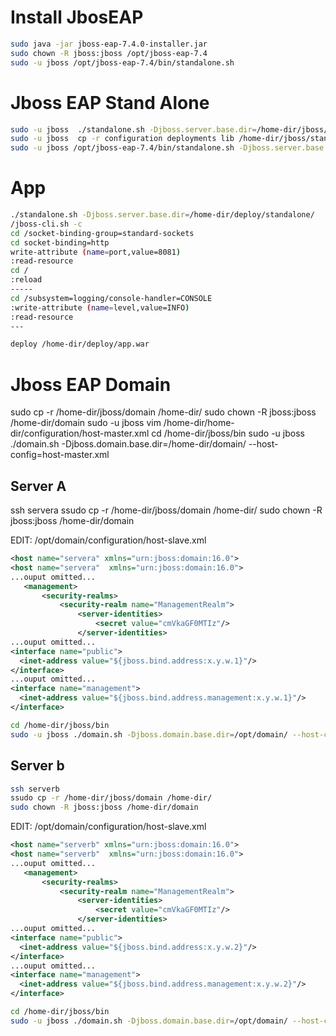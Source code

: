 # Install JbosEAP

 ```sh
sudo java -jar jboss-eap-7.4.0-installer.jar
sudo chown -R jboss:jboss /opt/jboss-eap-7.4
sudo -u jboss /opt/jboss-eap-7.4/bin/standalone.sh
 ```

# Jboss EAP Stand Alone

 ```sh
sudo -u jboss  ./standalone.sh -Djboss.server.base.dir=/home-dir/jboss/standalone/
sudo -u jboss  cp -r configuration deployments lib /home-dir/jboss/standalone2
sudo -u jboss /opt/jboss-eap-7.4/bin/standalone.sh -Djboss.server.base.dir=/opt/jboss/standalone2/ -Djboss.socket.binding.port-offset=10000
 ```

# App

 ```sh
./standalone.sh -Djboss.server.base.dir=/home-dir/deploy/standalone/
/jboss-cli.sh -c
cd /socket-binding-group=standard-sockets
cd socket-binding=http
write-attribute (name=port,value=8081)
:read-resource
cd /
:reload
-----
cd /subsystem=logging/console-handler=CONSOLE
:write-attribute (name=level,value=INFO)
:read-resource
---

deploy /home-dir/deploy/app.war
 ```

# Jboss EAP Domain

sudo cp -r /home-dir/jboss/domain /home-dir/
sudo chown -R jboss:jboss /home-dir/domain
sudo -u jboss vim /home-dir/home-dir/configuration/host-master.xml
cd /home-dir/jboss/bin
sudo -u jboss ./domain.sh -Djboss.domain.base.dir=/home-dir/domain/ --host-config=host-master.xml

## Server A
ssh servera
ssudo cp -r /home-dir/jboss/domain /home-dir/
sudo chown -R jboss:jboss /home-dir/domain

EDIT: /opt/domain/configuration/host-slave.xml
 ```config.xml
<host name="servera" xmlns="urn:jboss:domain:16.0">
<host name="servera"  xmlns="urn:jboss:domain:16.0">
...ouput omitted...
    <management>
        <security-realms>
            <security-realm name="ManagementRealm">
                <server-identities>
                    <secret value="cmVkaGF0MTIz"/>
                </server-identities>
...ouput omitted...
<interface name="public">
   <inet-address value="${jboss.bind.address:x.y.w.1}"/>
</interface>
...ouput omitted...
<interface name="management">
   <inet-address value="${jboss.bind.address.management:x.y.w.1}"/>
</interface>
 ```

 ```sh
cd /home-dir/jboss/bin
sudo -u jboss ./domain.sh -Djboss.domain.base.dir=/opt/domain/ --host-config=host-slave.xml -Djboss.domain.master.address=x.y.w.0 #[Domain]
 ```

## Server b

 ```sh
ssh serverb
ssudo cp -r /home-dir/jboss/domain /home-dir/
sudo chown -R jboss:jboss /home-dir/domain
 ```

EDIT: /opt/domain/configuration/host-slave.xml
 ```config.xml
<host name="serverb" xmlns="urn:jboss:domain:16.0">
<host name="serverb"  xmlns="urn:jboss:domain:16.0">
...ouput omitted...
    <management>
        <security-realms>
            <security-realm name="ManagementRealm">
                <server-identities>
                    <secret value="cmVkaGF0MTIz"/>
                </server-identities>
...ouput omitted...
<interface name="public">
   <inet-address value="${jboss.bind.address:x.y.w.2}"/>
</interface>
...ouput omitted...
<interface name="management">
   <inet-address value="${jboss.bind.address.management:x.y.w.2}"/>
</interface>
 ```

 ```sh
cd /home-dir/jboss/bin
sudo -u jboss ./domain.sh -Djboss.domain.base.dir=/opt/domain/ --host-config=host-slave.xml -Djboss.domain.master.address=x.y.w.0 #[Domain]
 ```
